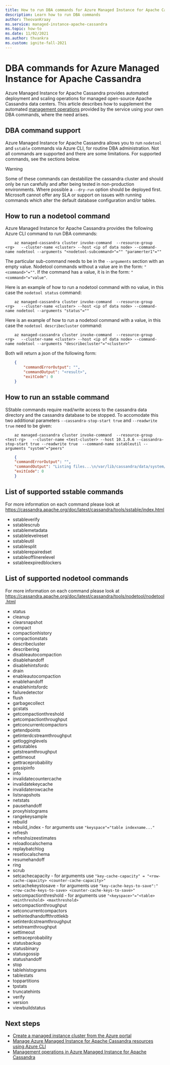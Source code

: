 ```yaml
---
title: How to run DBA commands for Azure Managed Instance for Apache Cassandra
description: Learn how to run DBA commands 
author: TheovanKraay
ms.service: managed-instance-apache-cassandra
ms.topic: how-to
ms.date: 11/02/2021
ms.author: thvankra
ms.custom: ignite-fall-2021
---
```


# DBA commands for Azure Managed Instance for Apache Cassandra

Azure Managed Instance for Apache Cassandra provides automated deployment and scaling operations for managed open-source Apache Cassandra data centers. This article describes how to supplement the automated [management operations](management-operations.md) provided by the service using your own DBA commands, where the need arises.

## DBA command support
Azure Managed Instance for Apache Cassandra allows you to run `nodetool` and `sstable` commands via Azure CLI, for routine DBA administration. Not all commands are supported and there are some limitations. For supported commands, see the sections below.

>[!WARNING]
> Some of these commands can destabilize the cassandra cluster and should only be run carefully and after being tested in non-production environments. Where possible a `--dry-run` option should be deployed first. Microsoft cannot offer any SLA or support on issues with running commands which alter the default database configuration and/or tables.



## How to run a nodetool command
Azure Managed Instance for Apache Cassandra provides the following Azure CLI command to run DBA commands:

```azurecli-interactive
    az managed-cassandra cluster invoke-command  --resource-group  <rg>   --cluster-name <cluster> --host <ip of data node> --command-name nodetool --arguments "<nodetool-subcommand>"="" "paramerter1"="" 
```

The particular sub-command needs to be in the `--arguments` section with an empty value. Nodetool commands without a value are in the form: `"<command>"=""`. If the command has a value, it is in the form: `"<command>"="value"`.

Here is an example of how to run a nodetool command with no value, in this case the `nodetool status` command:

```azurecli-interactive
    az managed-cassandra cluster invoke-command  --resource-group  <rg>   --cluster-name <cluster> --host <ip of data node> --command-name nodetool --arguments "status"="" 
```

Here is an example of how to run a nodetool command with a value, in this case the `nodetool describecluster` command:

```azurecli-interactive
    az managed-cassandra cluster invoke-command  --resource-group  <rg>   --cluster-name <cluster> --host <ip of data node> --command-name nodetool --arguments "describecluster"="<cluster>" 
```

Both will return a json of the following form:
   
```json 
    {
        "commandErrorOutput": "",
        "commandOutput": "<result>",
        "exitCode": 0
    }
```

## How to run an sstable command

SStable commands require read/write access to the cassandra data directory and the cassandra database to be stopped. To accomodate this two additional parameters `--cassandra-stop-start true` and  `--readwrite true` need to be given:

```azurecli-interactive
    az managed-cassandra cluster invoke-command  --resource-group  <test-rg>   --cluster-name <test-cluster> --host 10.1.0.6 --cassandra-stop-start true --readwrite true  --command-name sstableutil --arguments "system"="peers"
```

```json  
    {
    "commandErrorOutput": "",
    "commandOutput": "Listing files...\n/var/lib/cassandra/data/system/peers-37f71aca7dc2383ba70672528af04d4f/me-1-big-CompressionInfo.db\n/var/lib/cassandra/data/system/peers-37f71aca7dc2383ba70672528af04d4f/me-1-big-Data.db\n/var/lib/cassandra/data/system/peers-37f71aca7dc2383ba70672528af04d4f/me-1-big-Digest.crc32\n/var/lib/cassandra/data/system/peers-37f71aca7dc2383ba70672528af04d4f/me-1-big-Filter.db\n/var/lib/cassandra/data/system/peers-37f71aca7dc2383ba70672528af04d4f/me-1-big-Index.db\n/var/lib/cassandra/data/system/peers-37f71aca7dc2383ba70672528af04d4f/me-1-big-Statistics.db\n/var/lib/cassandra/data/system/peers-37f71aca7dc2383ba70672528af04d4f/me-1-big-Summary.db\n/var/lib/cassandra/data/system/peers-37f71aca7dc2383ba70672528af04d4f/me-1-big-TOC.txt\n",
    "exitCode": 0
    }
```

## List of supported sstable commands

For more information on each command please look at https://cassandra.apache.org/doc/latest/cassandra/tools/sstable/index.html

* sstableverify
* sstablescrub
* sstablemetadata
* sstablelevelreset
* sstableutil
* sstablesplit
* sstablerepairedset
* sstableofflinerelevel
* sstableexpiredblockers

## List of supported nodetool commands

For more information on each command please look at https://cassandra.apache.org/doc/latest/cassandra/tools/nodetool/nodetool.html

* status
* cleanup
* clearsnapshot
* compact
* compactionhistory
* compactionstats
* describecluster
* describering
* disableautocompaction
* disablehandoff
* disablehintsfordc
* drain
* enableautocompaction
* enablehandoff
* enablehintsfordc
* failuredetector
* flush
* garbagecollect
* gcstats
* getcompactionthreshold
* getcompactionthroughput
* getconcurrentcompactors
* getendpoints
* getinterdcstreamthroughput
* getlogginglevels
* getsstables
* getstreamthroughput
* gettimeout
* gettraceprobability
* gossipinfo
* info
* invalidatecountercache
* invalidatekeycache
* invalidaterowcache
* listsnapshots
* netstats
* pausehandoff
* proxyhistograms
* rangekeysample
* rebuild
* rebuild_index - for arguments use `"keyspace"="table indexname..."`
* refresh
* refreshsizeestimates
* reloadlocalschema
* replaybatchlog
* resetlocalschema
* resumehandoff
* ring
* scrub
* setcachecapacity - for argumemts use `"key-cache-capacity" = "<row-cache-capacity> <counter-cache-capacity>"`
* setcachekeystosave - for arguments use `"key-cache-keys-to-save":"<row-cache-keys-to-save> <counter-cache-keys-to-save>"`
* setcompactionthreshold - for arguments use `"<keyspace>"="<table> <minthreshold> <maxthreshold>`
* setcompactionthroughput
* setconcurrentcompactors
* sethintedhandoffthrottlekb
* setinterdcstreamthroughput
* setstreamthroughput
* settimeout
* settraceprobability
* statusbackup
* statusbinary
* statusgossip
* statushandoff
* stop
* tablehistograms
* tablestats
* toppartitions
* tpstats
* truncatehints
* verify
* version
* viewbuildstatus

## Next steps

* [Create a managed instance cluster from the Azure portal](create-cluster-portal.md)
* [Manage Azure Managed Instance for Apache Cassandra resources using Azure CLI](manage-resources-cli.md)
* [Management operations in Azure Managed Instance for Apache Cassandra](management-operations.md)
